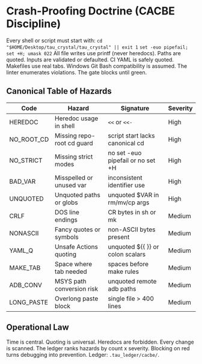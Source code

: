 # Crash-Proofing Doctrine (CACBE Discipline)

Every shell or script must start with:
`cd "$HOME/Desktop/tau_crystal/tau_crystal" || exit 1`
`set -euo pipefail; set +H; umask 022`
All file writes use printf (never heredocs). Paths are quoted.
Inputs are validated or defaulted. CI YAML is safely quoted.
Makefiles use real tabs. Windows Git Bash compatibility is assumed.
The linter enumerates violations. The gate blocks until green.

## Canonical Table of Hazards
| Code | Hazard | Signature | Severity |
|---|---|---|---|
| HEREDOC | Heredoc usage in shell | `<<` or `<<-` | High |
| NO_ROOT_CD | Missing repo-root cd guard | script start lacks canonical cd | High |
| NO_STRICT | Missing strict modes | no set -euo pipefail or no set +H | High |
| BAD_VAR | Misspelled or unused var | inconsistent identifier use | High |
| UNQUOTED | Unquoted paths or globs | unquoted $VAR in rm/mv/cp args | High |
| CRLF | DOS line endings | CR bytes in sh or mk | Medium |
| NONASCII | Fancy quotes or symbols | non-ASCII bytes present | Medium |
| YAML_Q | Unsafe Actions quoting | unquoted ${{ }} or colon scalars | Medium |
| MAKE_TAB | Space where tab needed | spaces before make rules | Medium |
| ADB_CONV | MSYS path conversion risk | unquoted remote adb paths | Medium |
| LONG_PASTE | Overlong paste block | single file > 400 lines | Medium |

## Operational Law
Time is central. Quoting is universal. Heredocs are forbidden.
Every change is scanned. The ledger ranks hazards by count x severity.
Blocking on red turns debugging into prevention. Ledger: `.tau_ledger/cacbe/`.
